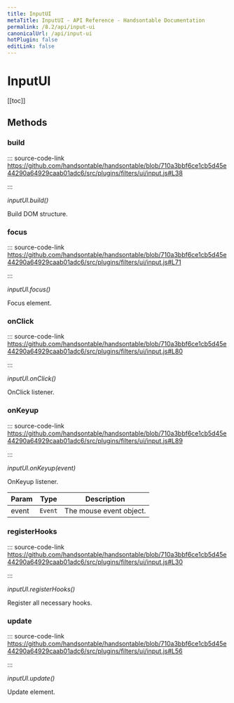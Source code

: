 ```yaml
---
title: InputUI
metaTitle: InputUI - API Reference - Handsontable Documentation
permalink: /8.2/api/input-ui
canonicalUrl: /api/input-ui
hotPlugin: false
editLink: false
---
```


# InputUI

[[toc]]
## Methods

### build
  
::: source-code-link https://github.com/handsontable/handsontable/blob/710a3bbf6ce1cb5d45e44290a64929caab01adc6/src/plugins/filters/ui/input.js#L38

:::

_inputUI.build()_

Build DOM structure.



### focus
  
::: source-code-link https://github.com/handsontable/handsontable/blob/710a3bbf6ce1cb5d45e44290a64929caab01adc6/src/plugins/filters/ui/input.js#L71

:::

_inputUI.focus()_

Focus element.



### onClick
  
::: source-code-link https://github.com/handsontable/handsontable/blob/710a3bbf6ce1cb5d45e44290a64929caab01adc6/src/plugins/filters/ui/input.js#L80

:::

_inputUI.onClick()_

OnClick listener.



### onKeyup
  
::: source-code-link https://github.com/handsontable/handsontable/blob/710a3bbf6ce1cb5d45e44290a64929caab01adc6/src/plugins/filters/ui/input.js#L89

:::

_inputUI.onKeyup(event)_

OnKeyup listener.


| Param | Type | Description |
| --- | --- | --- |
| event | `Event` | The mouse event object. |



### registerHooks
  
::: source-code-link https://github.com/handsontable/handsontable/blob/710a3bbf6ce1cb5d45e44290a64929caab01adc6/src/plugins/filters/ui/input.js#L30

:::

_inputUI.registerHooks()_

Register all necessary hooks.



### update
  
::: source-code-link https://github.com/handsontable/handsontable/blob/710a3bbf6ce1cb5d45e44290a64929caab01adc6/src/plugins/filters/ui/input.js#L56

:::

_inputUI.update()_

Update element.


